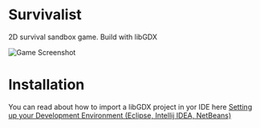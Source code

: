 # Survivalist
2D survival sandbox game. Build with libGDX

![Game Screenshot](https://cloud.githubusercontent.com/assets/4233458/14587867/0021c972-04bb-11e6-8d0e-70aa296f2181.png)

# Installation
You can read about how to import a libGDX project in yor IDE here [Setting up your Development Environment (Eclipse, Intellij IDEA, NetBeans)](https://github.com/libgdx/libgdx/wiki/Setting-up-your-Development-Environment-%28Eclipse%2C-Intellij-IDEA%2C-NetBeans%29)
